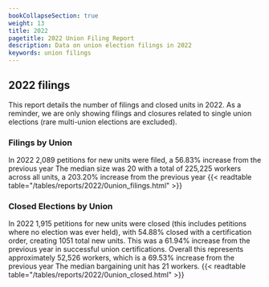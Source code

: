 ```yaml
---
bookCollapseSection: true
weight: 13
title: 2022
pagetitle: 2022 Union Filing Report
description: Data on union election filings in 2022
keywords: union filings
---
```


## 2022 filings

This report details the number of filings and closed units in 2022. As a reminder, we are only showing filings and closures related to single union elections (rare multi-union elections are excluded).

### Filings by Union
In 2022 2,089 petitions for new units were filed, a 56.83% increase from the previous year The median size was 20 with a total of 225,225 workers across all units, a 203.20% increase from the previous year
{{< readtable table="/tables/reports/2022/0union_filings.html" >}}

### Closed Elections by Union
In 2022 1,915 petitions for new units were closed (this includes petitions where no election was ever held), with 54.88% closed with a certification order, creating 1051 total new units. This was a 61.94% increase from the previous year in successful union certifications. Overall this represents approximately 52,526 workers, which is a 69.53% increase from the previous year The median bargaining unit has 21 workers.
{{< readtable table="/tables/reports/2022/0union_closed.html" >}}
